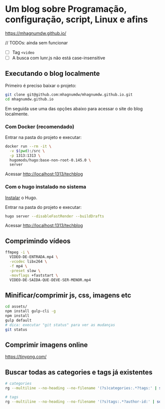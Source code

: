 # Um blog sobre Programação, configuração, script, Linux e afins

<https://mhagnumdw.github.io/>

// TODOs: ainda sem funcionar
- [ ] Tag `<video`
- [ ] A busca com lunr.js não está case-insensitive

## Executando o blog localmente

Primeiro é preciso baixar o projeto:

```bash
git clone git@github.com:mhagnumdw/mhagnumdw.github.io.git
cd mhagnumdw.github.io
```

Em seguida use uma das opções abaixo para acessar o site do blog localmente.

### Com Docker (recomendado)

Entrar na pasta do projeto e executar:

```bash
docker run --rm -it \
  -v $(pwd):/src \
  -p 1313:1313 \
  hugomods/hugo:base-non-root-0.145.0 \
  server
```

Acessar <http://localhost:1313/techblog>

### Com o hugo instalado no sistema

[Instalar](https://gohugo.io/getting-started/installing) o Hugo.

Entrar na pasta do projeto e executar:

```bash
hugo server --disableFastRender --buildDrafts
```

Acessar <http://localhost:1313/techblog>

## Comprimindo vídeos

```bash
ffmpeg -i \
  VIDEO-DE-ENTRADA.mp4 \
  -vcodec libx264 \
  -f mp4 \
  -preset slow \
  -movflags +faststart \
  VIDEO-DE-SAIDA-QUE-DEVE-SER-MENOR.mp4
```

## Minificar/comprimir js, css, imagens etc

```bash
cd assets/
npm install gulp-cli -g
npm install
gulp default
# dica: executar "git status" para ver as mudanças
git status
```

## Comprimir imagens online

<https://tinypng.com/>

## Buscar todas as categories e tags já existentes

```bash
# categories
rg --multiline --no-heading --no-filename '(?s)categories:.*?tags:' | sort | uniq -c | sort -n

# tags
rg --multiline --no-heading --no-filename '(?s)tags:.*?author-id:' | sort | uniq -c | sort -n
```
